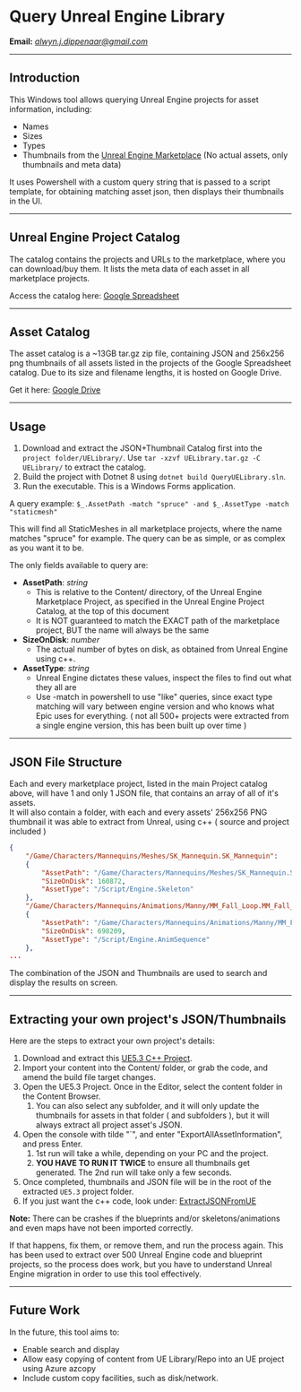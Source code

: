 # Query Unreal Engine Library

**Email:** [_alwyn.j.dippenaar@gmail.com_](mailto:_alwyn.j.dippenaar@gmail.com_)

---

## Introduction

This Windows tool allows querying Unreal Engine projects for asset information, including:

- Names
- Sizes
- Types
- Thumbnails from the [Unreal Engine Marketplace](https://www.unrealengine.com/marketplace/en-US/store) (No actual assets, only thumbnails and meta data)

It uses Powershell with a custom query string that is passed to a script template, for obtaining matching asset json, then displays their thumbnails in the UI.


---

## Unreal Engine Project Catalog

The catalog contains the projects and URLs to the marketplace, where you can download/buy them. It lists the meta data of each asset in all marketplace projects.

Access the catalog here: [Google Spreadsheet](https://docs.google.com/spreadsheets/d/1xYUMvSJW7Z9hHA15pBjDcslm1z6FpUTEPxUDqikB0wg)

---

## Asset Catalog

The asset catalog is a ~13GB tar.gz zip file, containing JSON and 256x256 png thumbnails of all assets listed in the projects of the Google Spreadsheet catalog. Due to its size and filename lengths, it is hosted on Google Drive.

Get it here: [Google Drive](https://drive.google.com/file/d/1TSBblfevuoFxVz3LnhNvseGLVarkypuG)

---

## Usage

1. Download and extract the JSON+Thumbnail Catalog first into the `project folder/UELibrary/`. Use `tar -xzvf UELibrary.tar.gz -C UELibrary/` to extract the catalog.
2. Build the project with Dotnet 8 using `dotnet build QueryUELibrary.sln`.
3. Run the executable. This is a Windows Forms application.

A query example:
`$_.AssetPath -match "spruce" -and $_.AssetType -match "staticmesh"`

This will find all StaticMeshes in all marketplace projects, where the name matches "spruce" for example.
The query can be as simple, or as complex as you want it to be.

The only fields available to query are:

- **AssetPath**: _string_
  - This is relative to the Content/ directory, of the Unreal Engine Marketplace Project, as specified in the Unreal Engine Project Catalog, at the top of this document
  - It is NOT guaranteed to match the EXACT path of the marketplace project, BUT the name will always be the same
- **SizeOnDisk**: _number_
  - The actual number of bytes on disk, as obtained from Unreal Engine using c++.
- **AssetType**: _string_
  - Unreal Engine dictates these values, inspect the files to find out what they all are
  - Use -match in powershell to use "like" queries, since exact type matching will vary between engine version and who knows what Epic uses for everything. ( not all 500+ projects were extracted from a single engine version, this has been built up over time )


---

## JSON File Structure

Each and every marketplace project, listed in the main Project catalog above, will have 1 and only 1 JSON file, that contains an array of all of it's assets.
<br/>
It will also contain a folder, with each and every assets' 256x256 PNG thumbnail it was able to extract from Unreal, using c++ ( source and project included ) 

```json
{
	"/Game/Characters/Mannequins/Meshes/SK_Mannequin.SK_Mannequin":
	{
		"AssetPath": "/Game/Characters/Mannequins/Meshes/SK_Mannequin.SK_Mannequin",
		"SizeOnDisk": 160872,
		"AssetType": "/Script/Engine.Skeleton"
	},
	"/Game/Characters/Mannequins/Animations/Manny/MM_Fall_Loop.MM_Fall_Loop":
	{
		"AssetPath": "/Game/Characters/Mannequins/Animations/Manny/MM_Fall_Loop.MM_Fall_Loop",
		"SizeOnDisk": 698209,
		"AssetType": "/Script/Engine.AnimSequence"
	},
...
``` 

The combination of the JSON and Thumbnails are used to search and display the results on screen.

---

## Extracting your own project's JSON/Thumbnails

Here are the steps to extract your own project's details:

1. Download and extract this [UE5.3 C++ Project](https://drive.google.com/file/d/1MHiWk5OJZ_mr4_JUtPSTqJgB8ohUYN3u).
2. Import your content into the Content/ folder, or grab the code, and amend the build file target changes.
3. Open the UE5.3 Project. Once in the Editor, select the content folder in the Content Browser.
   1. You can also select any subfolder, and it will only update the thumbnails for assets in that folder ( and subfolders ), but it will always extract all project asset's JSON.
4. Open the console with tilde "`", and enter "ExportAllAssetInformation", and press Enter.
   1. 1st run will take a while, depending on your PC and the project.
   2. **YOU HAVE TO RUN IT TWICE** to ensure all thumbnails get generated. The 2nd run will take only a few seconds. 
5. Once completed, thumbnails and JSON file will be in the root of the extracted `UE5.3` project folder.
6. If you just want the c++ code, look under: [ExtractJSONFromUE](https://github.com/alwynd/UnrealEngineLibrary/tree/main/ExtractJSONFromUE)

**Note:** There can be crashes if the blueprints and/or skeletons/animations and even maps have not been imported correctly. 

If that happens, fix them, or remove them, and run the process again. 
This has been used to extract over 500 Unreal Engine code and blueprint projects, 
so the process does work, but you have to understand Unreal Engine migration in order to use this tool effectively.

---

## Future Work

In the future, this tool aims to:

- Enable search and display
- Allow easy copying of content from UE Library/Repo into an UE project using Azure azcopy
- Include custom copy facilities, such as disk/network.